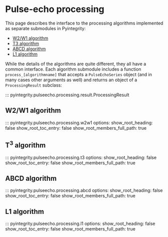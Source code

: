 # Pulse-echo processing

This page describes the interface to the processing algorithms implemented as separate submodules in Pyintegrity:

* [W2/W1 algorithm](api-pulseecho-processing.md#w2w1-algorithm)
* [T3 algorithm](api-pulseecho-processing.md#t3-algorithm)
* [ABCD algorithm](api-pulseecho-processing.md#abcd-algorithm)
* [L1 algorithm](api-pulseecho-processing.md#l1-algorithm)

While the details of the algorithms are quite different, they all have a common interface. Each algorithm submodule includes a function `process_[algorithmname]` that accepts a `PulseEchoSeries` object (and in many cases other arguments as well) and returns an object of a `ProcessingResult` subclass:

::: pyintegrity.pulseecho.processing.result.ProcessingResult


## W2/W1 algorithm

::: pyintegrity.pulseecho.processing.w2w1
    options:
      show_root_heading: false
      show_root_toc_entry: false
      show_root_members_full_path: true


## T<sup>3</sup> algorithm

::: pyintegrity.pulseecho.processing.t3
    options:
      show_root_heading: false
      show_root_toc_entry: false
      show_root_members_full_path: true


## ABCD algorithm

::: pyintegrity.pulseecho.processing.abcd
    options:
      show_root_heading: false
      show_root_toc_entry: false
      show_root_members_full_path: true


## L1 algorithm

::: pyintegrity.pulseecho.processing.l1
    options:
      show_root_heading: false
      show_root_toc_entry: false
      show_root_members_full_path: true

